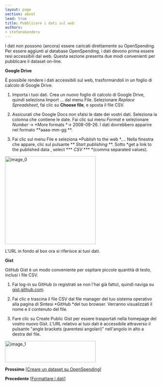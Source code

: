 ```yaml
---
layout: page
section: about
lead: true
title: Pubblicare i dati sul web
authors:
- stefanobandera
---
```

I dati non possono (ancora) essere caricati direttamente su OpenSpending. Per essere aggiunti al database OpenSpending, i dati devono prima essere resi accessibili dal web. Questa sezione presenta due modi convenienti per pubblicare il dataset on-line.

**Google Drive**

È possibile rendere i dati accessibili sul web, trasformandoli in un foglio di calcolo di Google Drive.

1. Importa i tuoi dati. Crea un nuovo foglio di calcolo di Google Drive, quindi seleziona Import ... dal menu File. Selezionare *Replace Spreadsheet*, fai clic su **Choose file**, e sposta il file CSV.

2. Assicurati che Google Docs non sfalsi le date dei vostri dati. Seleziona la colonna che contiene le date. Fai clic sul menu *Format* e selezionare *Number* -&gt; *More formats *-&gt; 2008-09-26. I dati dovrebbero apparire nel formato **aaaa-mm-gg **.

3. Fai clic sul menu File e seleziona *Publish to the web *.... Nella finestra che appare, clic sul pulsante ** *Start publishing* **. Sotto *get a link to the published data , select *** *CSV* *** *(comma separated values).

<img class="alignnone size-medium wp-image-1561" src="http://community.openspending.org/files/2013/09/image_0-300x290.png" alt="image_0" width="300" height="290" />

L’URL in fondo al box ora si riferisce ai tuoi dati.

**Gist**

GitHub Gist è un modo conveniente per ospitare piccole quantità di testo, inclusi i file CSV.

1. Fai log-in su GitHub (o registrati se non l'hai già fatto), quindi naviga su [gist.github.com](https://gist.github.com/).

2. Fai clic e trascina il file CSV dal file manager del tuo sistema operativo alla pagina di Sintesi *GitHub *del tuo browser. Verranno visualizzati il nome e il contenuto del file.

3. Fare clic su Create Public Gist per essere trasportati nella homepage del vostro nuovo Gist. L'URL relativo ai tuoi dati è accessibile attraverso il pulsante "angle brackets (parentesi angolari)" nell'angolo in alto a destra del file.

<img class="alignnone size-medium wp-image-1562" src="http://community.openspending.org/files/2013/09/image_1-300x71.png" alt="image_1" width="300" height="71" />

**Prossimo** [<a href="../creare-un-dataset-su-openspending/">Creare un dataset su OpenSpending</a>]

**Precedente** [<a href="../formattare-i-dati/">Formattare i dati</a>]
